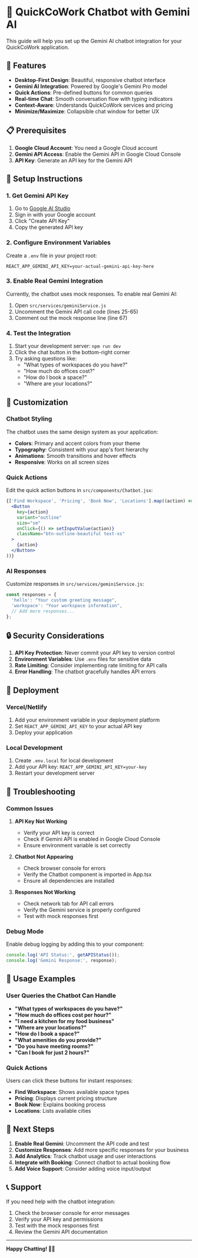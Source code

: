 # 🤖 QuickCoWork Chatbot with Gemini AI

This guide will help you set up the Gemini AI chatbot integration for your QuickCoWork application.

## 🚀 Features

- **Desktop-First Design**: Beautiful, responsive chatbot interface
- **Gemini AI Integration**: Powered by Google's Gemini Pro model
- **Quick Actions**: Pre-defined buttons for common queries
- **Real-time Chat**: Smooth conversation flow with typing indicators
- **Context-Aware**: Understands QuickCoWork services and pricing
- **Minimize/Maximize**: Collapsible chat window for better UX

## 📋 Prerequisites

1. **Google Cloud Account**: You need a Google Cloud account
2. **Gemini API Access**: Enable the Gemini API in Google Cloud Console
3. **API Key**: Generate an API key for the Gemini API

## 🔧 Setup Instructions

### 1. Get Gemini API Key

1. Go to [Google AI Studio](https://makersuite.google.com/app/apikey)
2. Sign in with your Google account
3. Click "Create API Key"
4. Copy the generated API key

### 2. Configure Environment Variables

Create a `.env` file in your project root:

```env
REACT_APP_GEMINI_API_KEY=your-actual-gemini-api-key-here
```

### 3. Enable Real Gemini Integration

Currently, the chatbot uses mock responses. To enable real Gemini AI:

1. Open `src/services/geminiService.js`
2. Uncomment the Gemini API call code (lines 25-65)
3. Comment out the mock response line (line 67)

### 4. Test the Integration

1. Start your development server: `npm run dev`
2. Click the chat button in the bottom-right corner
3. Try asking questions like:
   - "What types of workspaces do you have?"
   - "How much do offices cost?"
   - "How do I book a space?"
   - "Where are your locations?"

## 🎨 Customization

### Chatbot Styling

The chatbot uses the same design system as your application:

- **Colors**: Primary and accent colors from your theme
- **Typography**: Consistent with your app's font hierarchy
- **Animations**: Smooth transitions and hover effects
- **Responsive**: Works on all screen sizes

### Quick Actions

Edit the quick action buttons in `src/components/Chatbot.jsx`:

```jsx
{['Find Workspace', 'Pricing', 'Book Now', 'Locations'].map((action) => (
  <Button
    key={action}
    variant="outline"
    size="sm"
    onClick={() => setInputValue(action)}
    className="btn-outline-beautiful text-xs"
  >
    {action}
  </Button>
))}
```

### AI Responses

Customize responses in `src/services/geminiService.js`:

```javascript
const responses = {
  'hello': "Your custom greeting message",
  'workspace': "Your workspace information",
  // Add more responses...
};
```

## 🔒 Security Considerations

1. **API Key Protection**: Never commit your API key to version control
2. **Environment Variables**: Use `.env` files for sensitive data
3. **Rate Limiting**: Consider implementing rate limiting for API calls
4. **Error Handling**: The chatbot gracefully handles API errors

## 🚀 Deployment

### Vercel/Netlify

1. Add your environment variable in your deployment platform
2. Set `REACT_APP_GEMINI_API_KEY` to your actual API key
3. Deploy your application

### Local Development

1. Create `.env.local` for local development
2. Add your API key: `REACT_APP_GEMINI_API_KEY=your-key`
3. Restart your development server

## 🐛 Troubleshooting

### Common Issues

1. **API Key Not Working**
   - Verify your API key is correct
   - Check if Gemini API is enabled in Google Cloud Console
   - Ensure environment variable is set correctly

2. **Chatbot Not Appearing**
   - Check browser console for errors
   - Verify the Chatbot component is imported in App.tsx
   - Ensure all dependencies are installed

3. **Responses Not Working**
   - Check network tab for API call errors
   - Verify the Gemini service is properly configured
   - Test with mock responses first

### Debug Mode

Enable debug logging by adding this to your component:

```javascript
console.log('API Status:', getAPIStatus());
console.log('Gemini Response:', response);
```

## 📱 Usage Examples

### User Queries the Chatbot Can Handle

- **"What types of workspaces do you have?"**
- **"How much do offices cost per hour?"**
- **"I need a kitchen for my food business"**
- **"Where are your locations?"**
- **"How do I book a space?"**
- **"What amenities do you provide?"**
- **"Do you have meeting rooms?"**
- **"Can I book for just 2 hours?"**

### Quick Actions

Users can click these buttons for instant responses:
- **Find Workspace**: Shows available space types
- **Pricing**: Displays current pricing structure
- **Book Now**: Explains booking process
- **Locations**: Lists available cities

## 🎯 Next Steps

1. **Enable Real Gemini**: Uncomment the API code and test
2. **Customize Responses**: Add more specific responses for your business
3. **Add Analytics**: Track chatbot usage and user interactions
4. **Integrate with Booking**: Connect chatbot to actual booking flow
5. **Add Voice Support**: Consider adding voice input/output

## 📞 Support

If you need help with the chatbot integration:

1. Check the browser console for error messages
2. Verify your API key and permissions
3. Test with the mock responses first
4. Review the Gemini API documentation

---

**Happy Chatting! 🤖✨** 